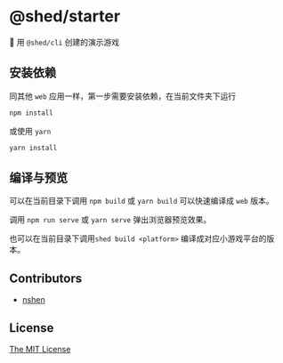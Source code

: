 # @shed/starter

:hammer: 用 `@shed/cli` 创建的演示游戏

## 安装依赖

同其他 `web` 应用一样，第一步需要安装依赖，在当前文件夹下运行

```bash
npm install
```
或使用 `yarn`

```bash
yarn install
```

## 编译与预览

可以在当前目录下调用 `npm build` 或 `yarn build` 可以快速编译成 `web` 版本。

调用 `npm run serve` 或 `yarn serve` 弹出浏览器预览效果。

也可以在当前目录下调用`shed build <platform>` 编译成对应小游戏平台的版本。

## Contributors

* [nshen](https://github.com/nshen)

## License

[The MIT License](http://opensource.org/licenses/MIT)